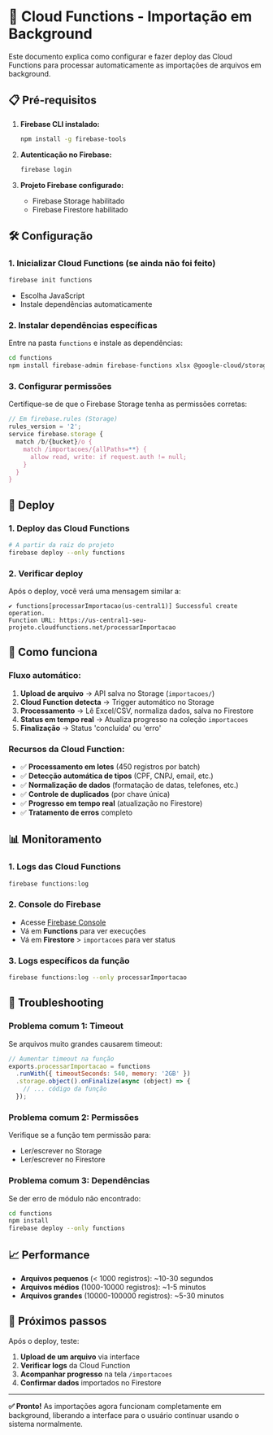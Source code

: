 # 🚀 Cloud Functions - Importação em Background

Este documento explica como configurar e fazer deploy das Cloud Functions para processar automaticamente as importações de arquivos em background.

## 📋 Pré-requisitos

1. **Firebase CLI instalado:**
   ```bash
   npm install -g firebase-tools
   ```

2. **Autenticação no Firebase:**
   ```bash
   firebase login
   ```

3. **Projeto Firebase configurado:**
   - Firebase Storage habilitado
   - Firebase Firestore habilitado

## 🛠️ Configuração

### 1. Inicializar Cloud Functions (se ainda não foi feito)

```bash
firebase init functions
```

- Escolha JavaScript
- Instale dependências automaticamente

### 2. Instalar dependências específicas

Entre na pasta `functions` e instale as dependências:

```bash
cd functions
npm install firebase-admin firebase-functions xlsx @google-cloud/storage
```

### 3. Configurar permissões

Certifique-se de que o Firebase Storage tenha as permissões corretas:

```javascript
// Em firebase.rules (Storage)
rules_version = '2';
service firebase.storage {
  match /b/{bucket}/o {
    match /importacoes/{allPaths=**} {
      allow read, write: if request.auth != null;
    }
  }
}
```

## 🚀 Deploy

### 1. Deploy das Cloud Functions

```bash
# A partir da raiz do projeto
firebase deploy --only functions
```

### 2. Verificar deploy

Após o deploy, você verá uma mensagem similar a:

```
✔ functions[processarImportacao(us-central1)] Successful create operation.
Function URL: https://us-central1-seu-projeto.cloudfunctions.net/processarImportacao
```

## 🔧 Como funciona

### Fluxo automático:

1. **Upload de arquivo** → API salva no Storage (`importacoes/`)
2. **Cloud Function detecta** → Trigger automático no Storage
3. **Processamento** → Lê Excel/CSV, normaliza dados, salva no Firestore
4. **Status em tempo real** → Atualiza progresso na coleção `importacoes`
5. **Finalização** → Status 'concluída' ou 'erro'

### Recursos da Cloud Function:

- ✅ **Processamento em lotes** (450 registros por batch)
- ✅ **Detecção automática de tipos** (CPF, CNPJ, email, etc.)
- ✅ **Normalização de dados** (formatação de datas, telefones, etc.)
- ✅ **Controle de duplicados** (por chave única)
- ✅ **Progresso em tempo real** (atualização no Firestore)
- ✅ **Tratamento de erros** completo

## 📊 Monitoramento

### 1. Logs das Cloud Functions

```bash
firebase functions:log
```

### 2. Console do Firebase

- Acesse [Firebase Console](https://console.firebase.google.com)
- Vá em **Functions** para ver execuções
- Vá em **Firestore** > `importacoes` para ver status

### 3. Logs específicos da função

```bash
firebase functions:log --only processarImportacao
```

## 🚨 Troubleshooting

### Problema comum 1: Timeout

Se arquivos muito grandes causarem timeout:

```javascript
// Aumentar timeout na função
exports.processarImportacao = functions
  .runWith({ timeoutSeconds: 540, memory: '2GB' })
  .storage.object().onFinalize(async (object) => {
    // ... código da função
  });
```

### Problema comum 2: Permissões

Verifique se a função tem permissão para:
- Ler/escrever no Storage
- Ler/escrever no Firestore

### Problema comum 3: Dependências

Se der erro de módulo não encontrado:

```bash
cd functions
npm install
firebase deploy --only functions
```

## 📈 Performance

- **Arquivos pequenos** (< 1000 registros): ~10-30 segundos
- **Arquivos médios** (1000-10000 registros): ~1-5 minutos  
- **Arquivos grandes** (10000-100000 registros): ~5-30 minutos

## 🎯 Próximos passos

Após o deploy, teste:

1. **Upload de um arquivo** via interface
2. **Verificar logs** da Cloud Function
3. **Acompanhar progresso** na tela `/importacoes`
4. **Confirmar dados** importados no Firestore

---

**✅ Pronto!** As importações agora funcionam completamente em background, liberando a interface para o usuário continuar usando o sistema normalmente. 